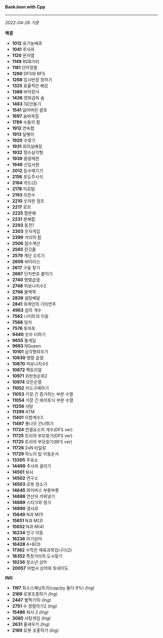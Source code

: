 #### BaekJoon with Cpp
___

*2022-04-26 기준*

**해결**

* __1012__ 유기농배추
* __1041__ 주사위
* __1120__ 문자열
* __1149__ RGB거리
* __1181__ 단어정렬
* __1260__ DFS와 BFS
* __1268__ 임시반장 정하기
* __1325__ 효율적인 해킹
* __1388__ 바닥장식
* __1436__ 영화감독 숌
* __1463__ 1로만들기
* __1541__ 잃어버린 괄호
* __1697__ 숨바꼭질
* __1789__ 수들의 합
* __1912__ 연속합
* __1913__ 달팽이
* __1920__ 수찾기
* __1931__ 회의실배정
* __1932__ 정수삼각형
* __1939__ 중량제한
* __1946__ 신입사원
* __2012__ 등수매기기 
* __2156__ 포도주시식
* __2164__ 카드(2)
* __2178__ 미로탐
* __2193__ 이친수
* __2210__ 숫자판 점프
* __2217__ 로프
* __2225__ 합분해
* __2231__ 분해합
* __2293__ 동전1
* __2303__ 숫자게임
* __2399__ 거리의 합
* __2506__ 점수계산
* __2565__ 전깃줄
* __2579__ 계단 오르기
* __2606__ 바이러스
* __2617__ 구슬 찾기
* __2667__ 단지번호 붙이기
* __2740__ 행렬곱셈
* __2748__ 피보나치수2
* __2798__ 블랙잭
* __2839__ 설탕배달
* __2841__ 외계인의 기타연주
* __4963__ 섬의 개수
* __7562__ 나이트의 이동
* __7568__ 덩치
* __7576__ 토마토
* __9440__ 숫자 더하기
* __9655__ 돌게임
* __9663__ NQueen
* __10101__ 삼각형외우기
* __10830__ 행렬 곱셈
* __10870__ 피보나치수5
* __10872__ 팩토리얼
* __10971__ 외판원순회2
* __10974__ 모든순열
* __11052__ 카드구매하기
* __11053__ 가장 긴 증가하는 부분 수열
*  __11054__ 가장 긴 바이토닉 부분 수열
* __11256__ 사탕
* __11399__ ATM
* __11401__ 이항계수3
* __11497__ 통나무 건너뛰기
* __11724__ 연결요소의 개수(DFS ver)
* __11725__ 트리의 부모찾기(DFS ver)
* __11725__ 트리의 부모찾기(BFS ver)
* __11726__ 2xN 타일링
* __11729__ 하노이 탑 이동순서
* __13305__ 주유소
* __14499__ 주사위 굴리기
* __14501__ 퇴사
* __14502__ 연구소
* __14503__ 로봇 청소기
* __14645__ 와이버스 부릉부릉
* __14888__ 연산자 끼워넣기
* __14889__ 스타크와 링크
* __14890__ 경사로
* __15649__ N과 M(1)
* __15651__ N과 M(3)
* __15652__ N과 M(4)
* __16234__ 인구 이동
* __16236__ 아기상어
* __16428__ A+B(3)
* __17362__ 수학은 체육과목입니다(2)
* __18352__ 특정거리의 도시찾기
* __19236__ 청소년 상어
* __20057__ 마법사 상어와 토네이도

**ING**

* __1197__ 최소스패닝트리(cpp/py 둘다 9%) _(Ing)_
* __2169__ 로봇조종하기 _(Ing)_
* __2447__ 별찍기10 _(Ing)_
* __2751__ 수 정렬하기2 _(Ing)_
* __15486__ 퇴사 2 _(Ing)_
* __3085__ 사탕게임 _(Ing)_
* __2631__ 줄세우기 _(Ing)_
* __2169__ 로봇 조종하기 _(Ing)_